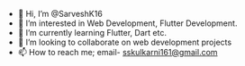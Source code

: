- 👋 Hi, I’m @SarveshK16
- 👀 I’m interested in Web Development, Flutter Development.
- 🌱 I’m currently learning Flutter, Dart etc.
- 💞️ I’m looking to collaborate on web development projects
- 📫 How to reach me; email- sskulkarni161@gmail.com

<!---
SarveshK16/SarveshK16 is a ✨ special ✨ repository because its `README.md` (this file) appears on your GitHub profile.
You can click the Preview link to take a look at your changes.
--->
